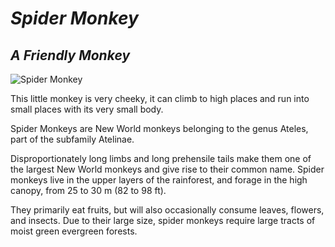 # **_Spider Monkey_**
## **_A Friendly Monkey_**

![Spider Monkey](https://static.wikia.nocookie.net/wildlife-animal-pedia/images/4/40/Geoffroy%27s_Spider_Monkey.png/revision/latest?cb=20181129185346)

This little monkey is very cheeky, it can climb to high places and run into small places with its very small body.

Spider Monkeys are New World monkeys belonging to the genus Ateles, part of the subfamily Atelinae.

Disproportionately long limbs and long prehensile tails make them one of the largest New World monkeys and give rise to their common name. Spider monkeys live in the upper layers of the rainforest, and forage in the high canopy, from 25 to 30 m (82 to 98 ft).

They primarily eat fruits, but will also occasionally consume leaves, flowers, and insects. Due to their large size, spider monkeys require large tracts of moist green evergreen forests.
